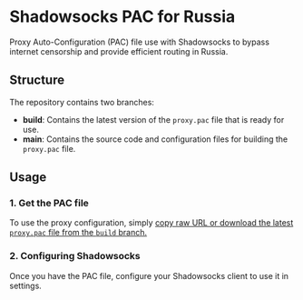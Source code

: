 # Shadowsocks PAC for Russia

Proxy Auto-Configuration (PAC) file use with Shadowsocks to bypass internet censorship and provide efficient routing in Russia.

## Structure

The repository contains two branches:

- **build**: Contains the latest version of the `proxy.pac` file that is ready for use.
- **main**: Contains the source code and configuration files for building the `proxy.pac` file.

## Usage

### 1. Get the PAC file

To use the proxy configuration, simply [copy raw URL or download the latest `proxy.pac` file from the `build` branch.](https://raw.githubusercontent.com/ctulhu-vpn/ru-proxy-pac/refs/heads/main/LICENSE)

### 2. Configuring Shadowsocks

Once you have the PAC file, configure your Shadowsocks client to use it in settings.
